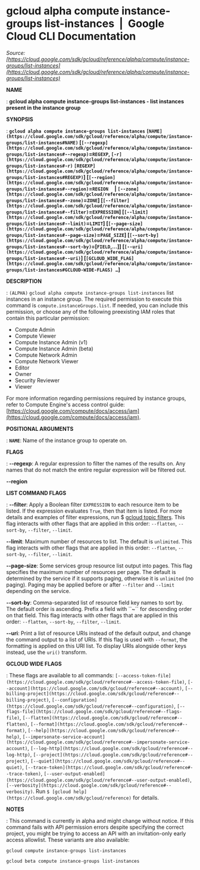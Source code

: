 # gcloud alpha compute instance-groups list-instances  |  Google Cloud CLI Documentation

*Source: [https://cloud.google.com/sdk/gcloud/reference/alpha/compute/instance-groups/list-instances](https://cloud.google.com/sdk/gcloud/reference/alpha/compute/instance-groups/list-instances)*

**NAME**

: **gcloud alpha compute instance-groups list-instances - list instances present in the instance group**

**SYNOPSIS**

: **`gcloud alpha compute instance-groups list-instances` `[NAME](https://cloud.google.com/sdk/gcloud/reference/alpha/compute/instance-groups/list-instances#NAME)` [`[--regexp](https://cloud.google.com/sdk/gcloud/reference/alpha/compute/instance-groups/list-instances#--regexp)`=`REGEXP`, `[-r](https://cloud.google.com/sdk/gcloud/reference/alpha/compute/instance-groups/list-instances#-r)` `[REGEXP](https://cloud.google.com/sdk/gcloud/reference/alpha/compute/instance-groups/list-instances#REGEXP)`] [`[--region](https://cloud.google.com/sdk/gcloud/reference/alpha/compute/instance-groups/list-instances#--region)`=`REGION`     | `[--zone](https://cloud.google.com/sdk/gcloud/reference/alpha/compute/instance-groups/list-instances#--zone)`=`ZONE`] [`[--filter](https://cloud.google.com/sdk/gcloud/reference/alpha/compute/instance-groups/list-instances#--filter)`=`EXPRESSION`] [`[--limit](https://cloud.google.com/sdk/gcloud/reference/alpha/compute/instance-groups/list-instances#--limit)`=`LIMIT`] [`[--page-size](https://cloud.google.com/sdk/gcloud/reference/alpha/compute/instance-groups/list-instances#--page-size)`=`PAGE_SIZE`] [`[--sort-by](https://cloud.google.com/sdk/gcloud/reference/alpha/compute/instance-groups/list-instances#--sort-by)`=[`FIELD`,…]] [`[--uri](https://cloud.google.com/sdk/gcloud/reference/alpha/compute/instance-groups/list-instances#--uri)`] [`[GCLOUD_WIDE_FLAG](https://cloud.google.com/sdk/gcloud/reference/alpha/compute/instance-groups/list-instances#GCLOUD-WIDE-FLAGS) …`]**

**DESCRIPTION**

: `(ALPHA)` `gcloud alpha compute instance-groups
list-instances` list instances in an instance group.
The required permission to execute this command is
`compute.instanceGroups.list`. If needed, you can include this
permission, or choose any of the following preexisting IAM roles that contain
this particular permission:

- Compute Admin
- Compute Viewer
- Compute Instance Admin (v1)
- Compute Instance Admin (beta)
- Compute Network Admin
- Compute Network Viewer
- Editor
- Owner
- Security Reviewer
- Viewer

For more information regarding permissions required by instance groups, refer to
Compute Engine's access control guide: [https://cloud.google.com/compute/docs/access/iam](https://cloud.google.com/compute/docs/access/iam).

**POSITIONAL ARGUMENTS**

: **`NAME`**:
Name of the instance group to operate on.

**FLAGS**

: **--regexp**:
A regular expression to filter the names of the results on. Any names that do
not match the entire regular expression will be filtered out.

**--region**

**LIST COMMAND FLAGS**

: **--filter**:
Apply a Boolean filter `EXPRESSION` to each resource item
to be listed. If the expression evaluates `True`, then that item is
listed. For more details and examples of filter expressions, run $ [gcloud topic filters](https://cloud.google.com/sdk/gcloud/reference/topic/filters). This flag
interacts with other flags that are applied in this order:
`--flatten`, `--sort-by`, `--filter`,
`--limit`.

**--limit**:
Maximum number of resources to list. The default is `unlimited`. This
flag interacts with other flags that are applied in this order:
`--flatten`, `--sort-by`, `--filter`,
`--limit`.

**--page-size**:
Some services group resource list output into pages. This flag specifies the
maximum number of resources per page. The default is determined by the service
if it supports paging, otherwise it is `unlimited` (no paging).
Paging may be applied before or after `--filter` and
`--limit` depending on the service.

**--sort-by**:
Comma-separated list of resource field key names to sort by. The default order
is ascending. Prefix a field with ``~´´ for descending order on that
field. This flag interacts with other flags that are applied in this order:
`--flatten`, `--sort-by`, `--filter`,
`--limit`.

**--uri**:
Print a list of resource URIs instead of the default output, and change the
command output to a list of URIs. If this flag is used with
`--format`, the formatting is applied on this URI list. To display
URIs alongside other keys instead, use the `uri()` transform.

**GCLOUD WIDE FLAGS**

: These flags are available to all commands: `[--access-token-file](https://cloud.google.com/sdk/gcloud/reference#--access-token-file)`,
`[--account](https://cloud.google.com/sdk/gcloud/reference#--account)`, `[--billing-project](https://cloud.google.com/sdk/gcloud/reference#--billing-project)`,
`[--configuration](https://cloud.google.com/sdk/gcloud/reference#--configuration)`,
`[--flags-file](https://cloud.google.com/sdk/gcloud/reference#--flags-file)`,
`[--flatten](https://cloud.google.com/sdk/gcloud/reference#--flatten)`, `[--format](https://cloud.google.com/sdk/gcloud/reference#--format)`, `[--help](https://cloud.google.com/sdk/gcloud/reference#--help)`, `[--impersonate-service-account](https://cloud.google.com/sdk/gcloud/reference#--impersonate-service-account)`,
`[--log-http](https://cloud.google.com/sdk/gcloud/reference#--log-http)`,
`[--project](https://cloud.google.com/sdk/gcloud/reference#--project)`, `[--quiet](https://cloud.google.com/sdk/gcloud/reference#--quiet)`, `[--trace-token](https://cloud.google.com/sdk/gcloud/reference#--trace-token)`, `[--user-output-enabled](https://cloud.google.com/sdk/gcloud/reference#--user-output-enabled)`,
`[--verbosity](https://cloud.google.com/sdk/gcloud/reference#--verbosity)`.
Run `$ [gcloud help](https://cloud.google.com/sdk/gcloud/reference)` for details.

**NOTES**

: This command is currently in alpha and might change without notice. If this
command fails with API permission errors despite specifying the correct project,
you might be trying to access an API with an invitation-only early access
allowlist. These variants are also available:

```
gcloud compute instance-groups list-instances
```

```
gcloud beta compute instance-groups list-instances
```